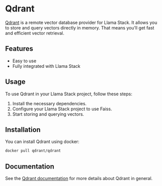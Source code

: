 # Qdrant

[Qdrant](https://qdrant.tech/documentation/) is a remote vector database provider for Llama Stack. It 
allows you to store and query vectors directly in memory.
That means you'll get fast and efficient vector retrieval.

## Features

- Easy to use
- Fully integrated with Llama Stack

## Usage

To use Qdrant in your Llama Stack project, follow these steps:

1. Install the necessary dependencies.
2. Configure your Llama Stack project to use Faiss.
3. Start storing and querying vectors.

## Installation

You can install Qdrant using docker:

```bash
docker pull qdrant/qdrant
```
## Documentation
See the [Qdrant documentation](https://qdrant.tech/documentation/) for more details about Qdrant in general.

